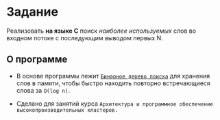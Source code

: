 # Задание

Реализовать **на языке C** поиск *наиболее используемых* слов во входном потоке с последующим выводом первых N. 
## О программе

* В основе программы лежит [`Бинарное дерево поиска`](https://neerc.ifmo.ru/wiki/index.php?title=%D0%94%D0%B5%D1%80%D0%B5%D0%B2%D0%BE_%D0%BF%D0%BE%D0%B8%D1%81%D0%BA%D0%B0,_%D0%BD%D0%B0%D0%B8%D0%B2%D0%BD%D0%B0%D1%8F_%D1%80%D0%B5%D0%B0%D0%BB%D0%B8%D0%B7%D0%B0%D1%86%D0%B8%D1%8F) для хранения слов в памяти, чтобы быстро находить повторно встречающиеся слова за `O(log n)`.

* Сделано для занятий курса `Архитектура и программное обеспечение высокопроизводительных кластеров.`
